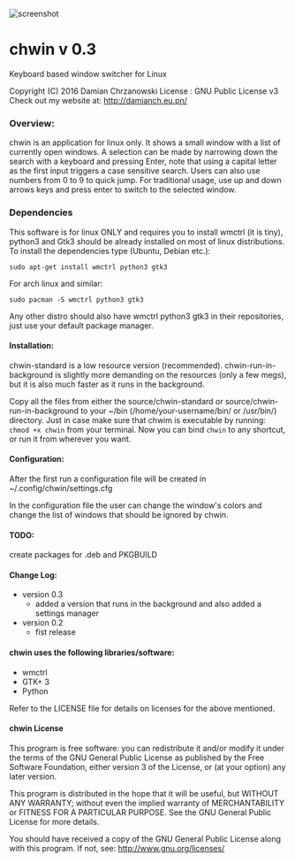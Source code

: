 ![screenshot](https://cloud.githubusercontent.com/assets/16053284/21318741/67e0896e-c602-11e6-8ea8-cbc1fbb7928b.png)

# chwin v 0.3
Keyboard based window switcher for Linux

Copyright (C) 2016 Damian Chrzanowski
License : GNU Public License v3
Check out my website at: http://damianch.eu.pn/

### Overview:
chwin is an application for linux only. It shows a small window with a list of currently open windows.
A selection can be made by narrowing down the search with a keyboard and pressing Enter, note that using a capital letter as the first input triggers a case sensitive search.
Users can also use numbers from 0 to 9 to quick jump.
For traditional usage, use up and down arrows keys and press enter to switch to the selected window.

### Dependencies
This software is for linux ONLY and requires you to install wmctrl (it is tiny), python3 and Gtk3 should be already installed on most of linux distributions.
To install the dependencies type (Ubuntu, Debian etc.):

`sudo apt-get install wmctrl python3 gtk3`

For arch linux and similar:

`sudo pacman -S wmctrl python3 gtk3`

Any other distro should also have wmctrl python3 gtk3 in their repositories, just use your default package manager.

#### Installation:

chwin-standard is a low resource version (recommended).
chwin-run-in-background is slightly more demanding on the resources (only a few megs), but it is also much faster as it runs in the background.

Copy all the files from either the source/chwin-standard or source/chwin-run-in-background
to your ~/bin (/home/your-username/bin/ or /usr/bin/) directory. Just in case make sure that chwim is executable by running: `chmod +x chwin` from your terminal. Now you can bind `chwin` to any shortcut, or run it from wherever you want.

#### Configuration:

After the first run a configuration file will be created in ~/.config/chwin/settings.cfg

In the configuration file the user can change the window's colors and change the list of windows that should be ignored by chwin.

#### TODO:

create packages for .deb and PKGBUILD


#### Change Log:

* version 0.3
    * added a version that runs in the background and also added a settings manager
* version 0.2
    * fist release


#### chwin uses the following libraries/software:

* wmctrl
* GTK+ 3
* Python


Refer to the LICENSE file for details on licenses for the above mentioned.


#### chwin License

This program is free software: you can redistribute it and/or modify
it under the terms of the GNU General Public License as published by
the Free Software Foundation, either version 3 of the License, or
(at your option) any later version.<br>

This program is distributed in the hope that it will be useful,
but WITHOUT ANY WARRANTY; without even the implied warranty of
MERCHANTABILITY or FITNESS FOR A PARTICULAR PURPOSE.  See the
GNU General Public License for more details.

You should have received a copy of the GNU General Public License
along with this program. If not, see:
http://www.gnu.org/licenses/
